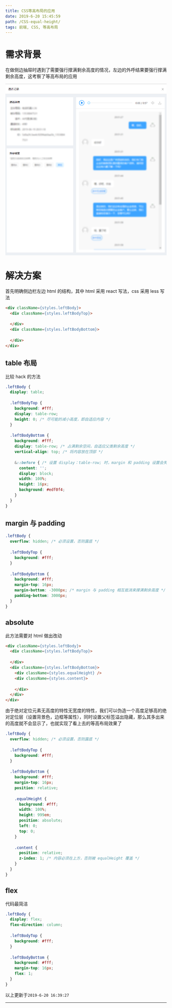 ```yaml
---
title: CSS等高布局的应用
date: 2019-6-20 15:45:59
path: /CSS-equal-height/
tags: 前端, CSS, 等高布局
---
```


# 需求背景

在做侧边抽屉时遇到了需要强行撑满剩余高度的情况，左边的外呼结果要强行撑满剩余高度，这考察了等高布局的应用

![](2019-06-20-15-48-45.png)

# 解决方案

首先明确侧边栏左边 html 的结构，其中 html 采用 react 写法，css 采用 less 写法

```html
<div className={styles.leftBody}>
  <div className={styles.leftBodyTop}>
    
  </div>
  <div className={styles.leftBodyBottom}>
    
  </div>
</div>
```

## table 布局

比较 hack 的方法

```css
.leftBody {
  display: table;

  .leftBodyTop {
    background: #fff;
    display: table-row;
    height: 0; /* 尽可能的减小高度，即自适应内容 */
  }

  .leftBodyBottom {
    background: #fff;
    display: table-row; /* 占满剩余空间，自适应父类剩余高度 */
    vertical-align: top; /* 将内容放在顶部 */

    &::before { /* 设置 display：table-row; 时，margin 和 padding 设置会失效，故这里用伪元素代替显示 */
      content: '';
      display: block;
      width: 100%;
      height: 16px;
      background: #edf0f4;
    }
  }
}
```

## margin 与 padding

```css
.leftBody {
  overflow: hidden; /* 必须设置，否则露底 */

  .leftBodyTop {
    background: #fff;
  }

  .leftBodyBottom {
    background: #fff;
    margin-top: 16px;
    margin-bottom: -3000px; /* margin 与 padding 相互抵消来撑满剩余高度 */
    padding-bottom: 3000px;
  }
}
```

## absolute

此方法需要对 html 做出改动

```html
<div className={styles.leftBody}>
  <div className={styles.leftBodyTop}>

  </div>
  <div className={styles.leftBodyBottom}>
    <div className={styles.equalHeight} />
    <div className={styles.content}>
    
    </div>
  </div>
</div>
```

由于绝对定位元素无高度的特性无宽度的特性，我们可以伪造一个高度足够高的绝对定位层（设置背景色，边框等属性），同时设置父标签溢出隐藏，那么其多出来的高度就不会显示了，也就实现了看上去的等高布局效果了

```css
.leftBody {
  overflow: hidden; /* 必须设置，否则露底 */

  .leftBodyTop {
    background: #fff;
  }

  .leftBodyBottom {
    background: #fff;
    margin-top: 16px;
    position: relative;

    .equalHeight {
      background: #fff;
      width: 100%;
      height: 999em;
      position: absolute;
      left: 0;
      top: 0;
    }

    .content {
      position: relative;
      z-index: 1; /* 内容必须在上方，否则被 equalHeight 覆盖 */
    }
  }
}
```

## flex

代码最简洁

```css
.leftBody {
  display: flex;
  flex-direction: column;

  .leftBodyTop {
    background: #fff;
  }

  .leftBodyBottom {
    background: #fff;
    margin-top: 16px;
    flex: 1;
  }
}
```

以上更新于`2019-6-20 16:39:27`

---
